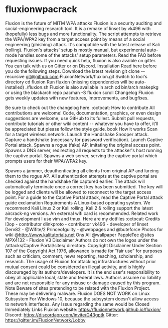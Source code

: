 # fluxionwpacrack
Fluxion is the future of MITM WPA attacks  Fluxion is a security auditing and social-engineering research tool. It is a remake of linset by vk496 with (hopefully) less bugs and more functionality. The script attempts to retrieve the WPA/WPA2 key from a target access point by means of a social engineering (phishing) attack. It's compatible with the latest release of Kali (rolling). Fluxion's attacks' setup is mostly manual, but experimental auto-mode handles some of the attacks' setup parameters. Read the FAQ before requesting issues.  If you need quick help, fluxion is also avaible on gitter. You can talk with us on Gitter or on Discord. Installation  Read here before you do the following steps. Download the latest revision  git clone --recursive git@github.com:FluxionNetwork/fluxion.git   Switch to tool's directory  cd fluxion   Run fluxion (missing dependencies will be auto-installed)  ./fluxion.sh  Fluxion is also available in arch  cd bin/arch makepkg  or using the blackarch repo  pacman -S fluxion  scroll Changelog  Fluxion gets weekly updates with new features, improvements, and bugfixes. 

Be sure to check out the changelog here. :octocat: How to contribute  All contributions are welcome! Code, documentation, graphics, or even design suggestions are welcome; use GitHub to its fullest. Submit pull requests, contribute tutorials or other wiki content -- whatever you have to offer, it'll be appreciated but please follow the style guide. book How it works      Scan for a target wireless network.      Launch the Handshake Snooper attack.      Capture a handshake (necessary for password verification).      Launch Captive Portal attack.      Spawns a rogue (fake) AP, imitating the original access point.      Spawns a DNS server, redirecting all requests to the attacker's host running the captive portal.      Spawns a web server, serving the captive portal which prompts users for their WPA/WPA2 key.      

Spawns a jammer, deauthenticating all clients from original AP and lureing them to the rogue AP.      All authentication attempts at the captive portal are checked against the handshake file captured earlier.      The attack will automatically terminate once a correct key has been submitted.      The key will be logged and clients will be allowed to reconnect to the target access point.      For a guide to the Captive Portal attack, read the Captive Portal attack guide  exclamation Requirements  A Linux-based operating system. We recommend Kali Linux 2 or Kali rolling. Kali 2 &amp; rolling support the latest aircrack-ng versions. An external wifi card is recommended. Related work  For development I use vim and tmux. Here are my dotfiles :octocat: Credits      l3op - contributor     dlinkproto - contributor     vk496 - developer of linset     Derv82 - @Wifite/2     Princeofguilty - @webpages and @buteforce     Photos for wiki @http://www.kalitutorials.net     Ons Ali @wallpaper     PappleTec @sites     MPX4132 - Fluxion V3  Disclaimer      Authors do not own the logos under the /attacks/Captive Portal/sites/ directory. Copyright Disclaimer Under Section 107 of the Copyright Act 1976, allowance is made for "fair use" for purposes such as criticism, comment, news reporting, teaching, scholarship, and research.      The usage of Fluxion for attacking infrastructures without prior mutual consent could be considered an illegal activity, and is highly discouraged by its authors/developers. It is the end user's responsibility to obey all applicable local, state and federal laws. Authors assume no liability and are not responsible for any misuse or damage caused by this program.  Note      Beware of sites pretending to be related with the Fluxion Project. These may be delivering malware.      Fluxion DOES NOT WORK on Linux Subsystem For Windows 10, because the subsystem doesn't allow access to network interfaces. Any Issue regarding the same would be Closed Immediately  Links  Fluxion website: https://fluxionnetwork.github.io/fluxion/ Discord: https://discordapp.com/invite/G43gptk Gitter: https://gitter.im/FluxionNetwork/Lobby 

